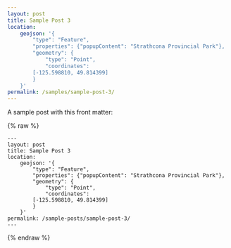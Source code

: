 ```yaml
---
layout: post
title: Sample Post 3
location:
    geojson: '{
        "type": "Feature",
        "properties": {"popupContent": "Strathcona Provincial Park"},
        "geometry": {
            "type": "Point",
            "coordinates":
		[-125.598810, 49.814399]
        }
    }'
permalink: /samples/sample-post-3/
---
```


A sample post with this front matter:

{% raw %}
```
---
layout: post
title: Sample Post 3
location:
    geojson: '{
        "type": "Feature",
        "properties": {"popupContent": "Strathcona Provincial Park"},
        "geometry": {
            "type": "Point",
            "coordinates":
		[-125.598810, 49.814399]
        }
    }'
permalink: /sample-posts/sample-post-3/
---
```
{% endraw %}
